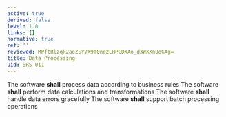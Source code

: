 ```yaml
---
active: true
derived: false
level: 1.0
links: []
normative: true
ref: ''
reviewed: MPftRlzqk2aeZSYVX9T0nq2LHPCDXAo_d3WXXn9oGAg=
title: Data Processing
uid: SRS-011
---
```


The software **shall** process data according to business rules
The software **shall** perform data calculations and transformations
The software **shall** handle data errors gracefully
The software **shall** support batch processing operations
